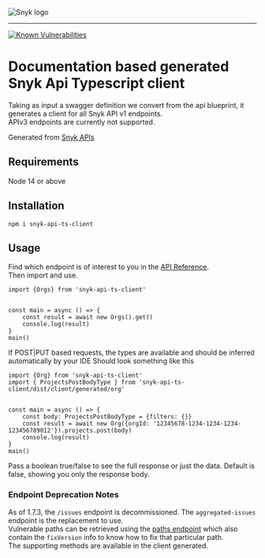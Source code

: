 ![Snyk logo](https://snyk.io/style/asset/logo/snyk-print.svg)

***

[![Known Vulnerabilities](https://snyk.io/test/github/snyk-tech-services/snyk-api-ts-client/badge.svg)](https://snyk.io/test/github/snyk-tech-services/snyk-api-ts-client)

# Documentation based generated Snyk Api Typescript client

Taking as input a swagger definition we convert from the api blueprint, it generates a client for all Snyk API v1 endpoints.  
APIv3 endpoints are currently not supported.

Generated from [Snyk APIs](https://snyk.docs.apiary.io/)

## Requirements
Node 14 or above

## Installation
`npm i snyk-api-ts-client`

## Usage

Find which endpoint is of interest to you in the [API Reference](https://snyk.docs.apiary.io/).\
Then import and use.

```
import {Orgs} from 'snyk-api-ts-client'


const main = async () => {
    const result = await new Orgs().get()
    console.log(result)
}
main()
```

If POST|PUT based requests, the types are available and should be inferred automatically by your IDE
Should look something like this

```
import {Org} from 'snyk-api-ts-client'
import { ProjectsPostBodyType } from 'snyk-api-ts-client/dist/client/generated/org'


const main = async () => {
    const body: ProjectsPostBodyType = {filters: {}}
    const result = await new Org({orgId: '12345678-1234-1234-1234-123456789012'}).projects.post(body)
    console.log(result)
}
main()
```

Pass a boolean true/false to see the full response or just the data. Default is false, showing you only the response body.


### Endpoint Deprecation Notes
As of 1.7.3, the `/issues` endpoint is decommissioned. The `aggregated-issues` endpoint is the replacement to use.  
Vulnerable paths can be retrieved using the [paths endpoint](https://snyk.docs.apiary.io/#reference/projects/project-issue-paths/list-all-project-issue-paths) which also contain the `fixVersion` info to know how to fix that particular path.  
The supporting methods are available in the client generated.